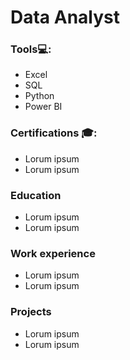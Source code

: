 # Data Analyst

### Tools💻: 
- Excel
- SQL
- Python
- Power BI

### Certifications 🎓: 
- Lorum ipsum
- Lorum ipsum

### Education
- Lorum ipsum
- Lorum ipsum
  
### Work experience
- Lorum ipsum
- Lorum ipsum

### Projects
- Lorum ipsum
- Lorum ipsum
